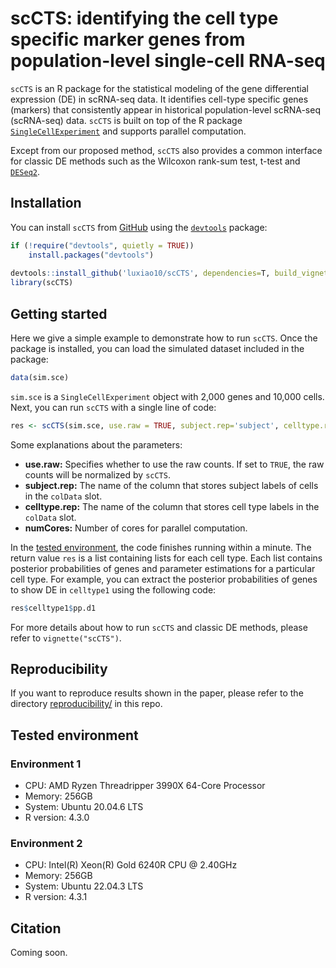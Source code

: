 # scCTS: identifying the cell type specific marker genes from population-level single-cell RNA-seq

`scCTS` is an R package for the statistical modeling of the 
gene differential expression (DE) in scRNA-seq data. It identifies cell-type specific genes (markers) that consistently appear in historical population-level scRNA-seq (scRNA-seq) data. `scCTS` is built on top of the R package [`SingleCellExperiment`](https://bioconductor.org/packages/devel/bioc/html/SingleCellExperiment.html) and supports parallel computation.

Except from our proposed method, `scCTS` also provides a common interface for classic DE methods such as the Wilcoxon rank-sum test, t-test and [`DESeq2`](https://bioconductor.org/packages/release/bioc/html/DESeq2.html).


## Installation
You can install `scCTS` from [GitHub](https://github.com/luxiao10/scCTS) using the [`devtools`](https://cran.r-project.org/web/packages/devtools/index.html) package:

```R
if (!require("devtools", quietly = TRUE))
    install.packages("devtools")
    
devtools::install_github('luxiao10/scCTS', dependencies=T, build_vignettes = T)
library(scCTS)
```

## Getting started
Here we give a simple example to demonstrate how to run `scCTS`. Once the package is installed, you can load the simulated dataset included in the package:

```R
data(sim.sce)
```

`sim.sce` is a `SingleCellExperiment` object with 2,000 genes and 10,000 cells.
Next, you can run `scCTS` with a single line of code:

```R
res <- scCTS(sim.sce, use.raw = TRUE, subject.rep='subject', celltype.rep='celltype', numCores=2)
```

Some explanations about the parameters:
- **use.raw:** Specifies whether to use the raw counts. If set to `TRUE`, the raw counts will be normalized by `scCTS`.
- **subject.rep:** The name of the column that stores subject labels of cells in the `colData` slot.
- **celltype.rep:** The name of the column that stores cell type labels in the `colData` slot.
- **numCores:** Number of cores for parallel computation.


In the [tested environment](#tested-environment), the code finishes running within a minute. The return value `res` is a list containing lists for each cell type. Each list contains
posterior probabilities of genes and parameter estimations for a particular cell type. For example, you can extract the posterior probabilities of genes to show DE in `celltype1` using the following code:

```R
res$celltype1$pp.d1
```

For more details about how to run `scCTS` and classic DE methods, please refer to `vignette("scCTS")`.


## Reproducibility
If you want to reproduce results shown in the paper, please refer to the directory [reproducibility/](reproducibility/) in this repo.


## Tested environment
### Environment 1
- CPU: AMD Ryzen Threadripper 3990X 64-Core Processor
- Memory: 256GB
- System: Ubuntu 20.04.6 LTS
- R version: 4.3.0

### Environment 2
- CPU: Intel(R) Xeon(R) Gold 6240R CPU @ 2.40GHz
- Memory: 256GB
- System: Ubuntu 22.04.3 LTS
- R version: 4.3.1

## Citation
Coming soon.
